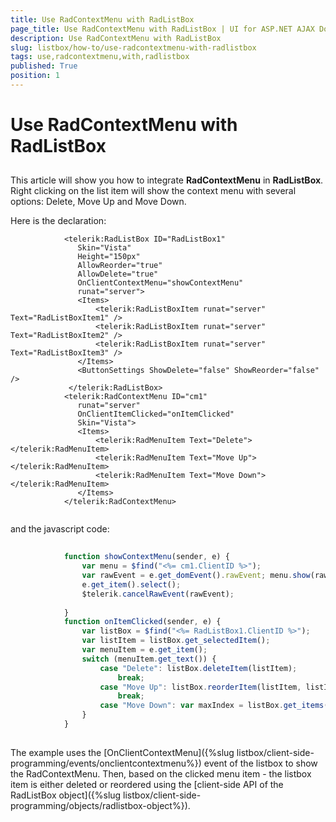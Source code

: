 ```yaml
---
title: Use RadContextMenu with RadListBox
page_title: Use RadContextMenu with RadListBox | UI for ASP.NET AJAX Documentation
description: Use RadContextMenu with RadListBox
slug: listbox/how-to/use-radcontextmenu-with-radlistbox
tags: use,radcontextmenu,with,radlistbox
published: True
position: 1
---
```


# Use RadContextMenu with RadListBox



## 

This article will show you how to integrate __RadContextMenu__ in __RadListBox__. Right clicking on the list item will show the context menu with several options: Delete, Move Up and Move Down.

Here is the declaration:

````ASPNET
	        <telerik:RadListBox ID="RadListBox1"
	           Skin="Vista"
	           Height="150px"
	           AllowReorder="true"
	           AllowDelete="true"
	           OnClientContextMenu="showContextMenu"
	           runat="server">
	           <Items>
	               <telerik:RadListBoxItem runat="server" Text="RadListBoxItem1" />
	               <telerik:RadListBoxItem runat="server" Text="RadListBoxItem2" />
	               <telerik:RadListBoxItem runat="server" Text="RadListBoxItem3" />
	           </Items>
	           <ButtonSettings ShowDelete="false" ShowReorder="false" />
	         </telerik:RadListBox>
	        <telerik:RadContextMenu ID="cm1"
	           runat="server"
	           OnClientItemClicked="onItemClicked"
	           Skin="Vista">
	           <Items>
	               <telerik:RadMenuItem Text="Delete"></telerik:RadMenuItem>
	               <telerik:RadMenuItem Text="Move Up"></telerik:RadMenuItem>
	               <telerik:RadMenuItem Text="Move Down"></telerik:RadMenuItem>
	           </Items>
	        </telerik:RadContextMenu> 
	        
````



and the javascript code:

````JavaScript
	
	        function showContextMenu(sender, e) {
	            var menu = $find("<%= cm1.ClientID %>");
	            var rawEvent = e.get_domEvent().rawEvent; menu.show(rawEvent);
	            e.get_item().select();
	            $telerik.cancelRawEvent(rawEvent);
	
	        }
	        function onItemClicked(sender, e) {
	            var listBox = $find("<%= RadListBox1.ClientID %>");
	            var listItem = listBox.get_selectedItem();
	            var menuItem = e.get_item();
	            switch (menuItem.get_text()) {
	                case "Delete": listBox.deleteItem(listItem);
	                    break;
	                case "Move Up": listBox.reorderItem(listItem, listItem.get_index() > 1 ? listItem.get_index() - 1 : 0);
	                    break;
	                case "Move Down": var maxIndex = listBox.get_items().get_count() - 1; listBox.reorderItem(listItem, listItem.get_index() < maxIndex ? listItem.get_index() + 1 : maxIndex); break;
	            }
	        }
	
````



The example uses the [OnClientContextMenu]({%slug listbox/client-side-programming/events/onclientcontextmenu%}) event of the listbox to show the RadContextMenu. Then, based on the clicked menu item - the listbox item is either deleted or reordered using the [client-side API of the RadListBox object]({%slug listbox/client-side-programming/objects/radlistbox-object%}).

